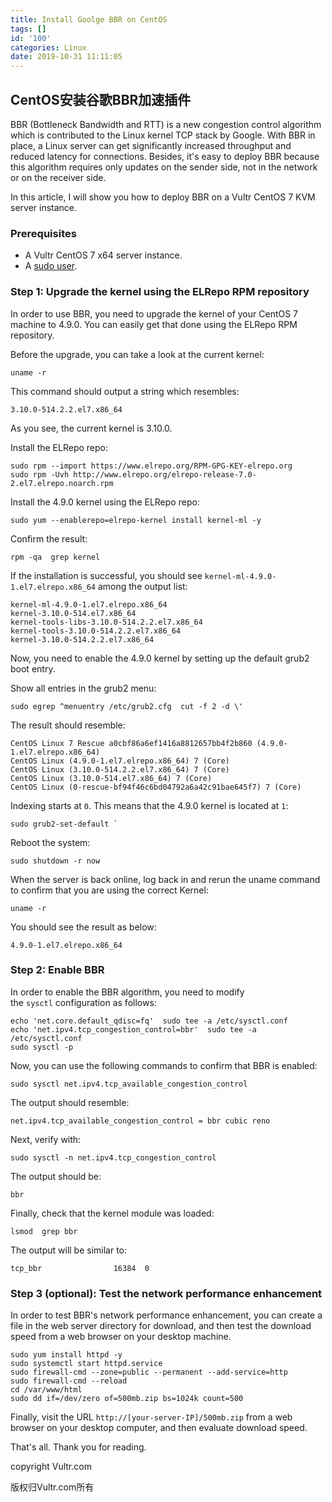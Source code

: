 ```yaml
---
title: Install Goolge BBR on CentOS
tags: []
id: '100'
categories: Linux
date: 2019-10-31 11:11:05
---
```


## CentOS安装谷歌BBR加速插件

BBR (Bottleneck Bandwidth and RTT) is a new congestion control algorithm which is contributed to the Linux kernel TCP stack by Google. With BBR in place, a Linux server can get significantly increased throughput and reduced latency for connections. Besides, it's easy to deploy BBR because this algorithm requires only updates on the sender side, not in the network or on the receiver side.

In this article, I will show you how to deploy BBR on a Vultr CentOS 7 KVM server instance.

### Prerequisites

*   A Vultr CentOS 7 x64 server instance.
*   A [sudo user](https://www.vultr.com/docs/how-to-use-sudo-on-debian-centos-and-freebsd).

### Step 1: Upgrade the kernel using the ELRepo RPM repository

In order to use BBR, you need to upgrade the kernel of your CentOS 7 machine to 4.9.0. You can easily get that done using the ELRepo RPM repository.

Before the upgrade, you can take a look at the current kernel:

```
uname -r
```

This command should output a string which resembles:

```
3.10.0-514.2.2.el7.x86_64
```

As you see, the current kernel is 3.10.0.

Install the ELRepo repo:

```
sudo rpm --import https://www.elrepo.org/RPM-GPG-KEY-elrepo.org
sudo rpm -Uvh http://www.elrepo.org/elrepo-release-7.0-2.el7.elrepo.noarch.rpm
```

Install the 4.9.0 kernel using the ELRepo repo:

```
sudo yum --enablerepo=elrepo-kernel install kernel-ml -y
```

Confirm the result:

```
rpm -qa  grep kernel
```

If the installation is successful, you should see `kernel-ml-4.9.0-1.el7.elrepo.x86_64` among the output list:

```
kernel-ml-4.9.0-1.el7.elrepo.x86_64
kernel-3.10.0-514.el7.x86_64
kernel-tools-libs-3.10.0-514.2.2.el7.x86_64
kernel-tools-3.10.0-514.2.2.el7.x86_64
kernel-3.10.0-514.2.2.el7.x86_64
```

Now, you need to enable the 4.9.0 kernel by setting up the default grub2 boot entry.

Show all entries in the grub2 menu:

```
sudo egrep ^menuentry /etc/grub2.cfg  cut -f 2 -d \'
```

The result should resemble:

```
CentOS Linux 7 Rescue a0cbf86a6ef1416a8812657bb4f2b860 (4.9.0-1.el7.elrepo.x86_64)
CentOS Linux (4.9.0-1.el7.elrepo.x86_64) 7 (Core)
CentOS Linux (3.10.0-514.2.2.el7.x86_64) 7 (Core)
CentOS Linux (3.10.0-514.el7.x86_64) 7 (Core)
CentOS Linux (0-rescue-bf94f46c6bd04792a6a42c91bae645f7) 7 (Core)
```

Indexing starts at `0`. This means that the 4.9.0 kernel is located at `1`:

```
sudo grub2-set-default `
```

Reboot the system:

```
sudo shutdown -r now
```

When the server is back online, log back in and rerun the uname command to confirm that you are using the correct Kernel:

```
uname -r
```

You should see the result as below:

```
4.9.0-1.el7.elrepo.x86_64
```

### Step 2: Enable BBR

In order to enable the BBR algorithm, you need to modify the `sysctl` configuration as follows:

```
echo 'net.core.default_qdisc=fq'  sudo tee -a /etc/sysctl.conf
echo 'net.ipv4.tcp_congestion_control=bbr'  sudo tee -a /etc/sysctl.conf
sudo sysctl -p
```

Now, you can use the following commands to confirm that BBR is enabled:

```
sudo sysctl net.ipv4.tcp_available_congestion_control
```

The output should resemble:

```
net.ipv4.tcp_available_congestion_control = bbr cubic reno
```

Next, verify with:

```
sudo sysctl -n net.ipv4.tcp_congestion_control
```

The output should be:

```
bbr
```

Finally, check that the kernel module was loaded:

```
lsmod  grep bbr
```

The output will be similar to:

```
tcp_bbr                16384  0
```

### Step 3 (optional): Test the network performance enhancement

In order to test BBR's network performance enhancement, you can create a file in the web server directory for download, and then test the download speed from a web browser on your desktop machine.

```
sudo yum install httpd -y
sudo systemctl start httpd.service
sudo firewall-cmd --zone=public --permanent --add-service=http
sudo firewall-cmd --reload
cd /var/www/html
sudo dd if=/dev/zero of=500mb.zip bs=1024k count=500
```

Finally, visit the URL `http://[your-server-IP]/500mb.zip` from a web browser on your desktop computer, and then evaluate download speed.

That's all. Thank you for reading.

copyright Vultr.com

版权归Vultr.com所有